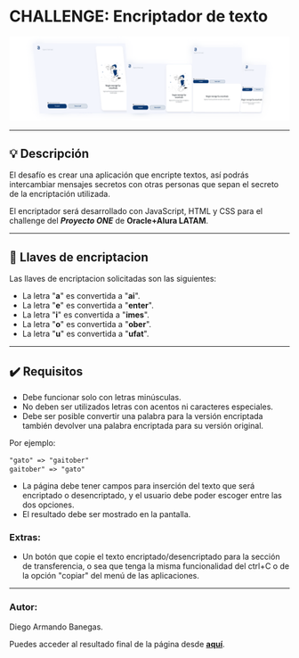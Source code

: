 # CHALLENGE: Encriptador de texto

<div style="text-align:center;"><img src="img/vistaprevia.png" style="width:800px;"></div>

---

## 💡 Descripción

El desafío es crear una aplicación que encripte textos, así podrás intercambiar mensajes secretos con otras personas que sepan el secreto de la encriptación utilizada.

El encriptador será desarrollado con JavaScript, HTML y CSS para el challenge del **_Proyecto ONE_** de **Oracle+Alura LATAM**.

---

## 🔑 Llaves de encriptacion

Las llaves de encriptacion solicitadas son las siguientes:

- La letra "**a**" es convertida a "**ai**".
- La letra "**e**" es convertida a "**enter**".
- La letra "**i**" es convertida a "**imes**".
- La letra "**o**" es convertida a "**ober**".
- La letra "**u**" es convertida a "**ufat**".

---

## ✔️ Requisitos

- Debe funcionar solo con letras minúsculas.
- No deben ser utilizados letras con acentos ni caracteres especiales.
- Debe ser posible convertir una palabra para la versión encriptada también devolver una palabra encriptada para su versión original.

Por ejemplo:
```
"gato" => "gaitober"
gaitober" => "gato"
```

- La página debe tener campos para inserción del texto que será encriptado o desencriptado, y el usuario debe poder escoger entre las dos opciones.
- El resultado debe ser mostrado en la pantalla.

### Extras:

- Un botón que copie el texto encriptado/desencriptado para la sección de transferencia, o sea que tenga la misma funcionalidad del ctrl+C o de la opción "copiar" del menú de las aplicaciones.

---

### Autor:
Diego Armando Banegas.

Puedes acceder al resultado final de la página desde <a href="" target="_blank">**aquí**</b></a>.